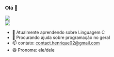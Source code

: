 ### Olá 👋
<div>
  <a href="https://github.com/Lutiu1245">
  <img src="https://github-readme-stats.vercel.app/api?username=Lutiu1245&show_icons=true&theme=radical"/>
  </div>
<div>
  <a href="mailto:contact.henrique02@gmail.com"><img src="https://img.shields.io/badge/Gmail-D14836?style=for-the-badge&logo=gmail&logoColor=white" target="_blank"></a> 
  </div>


- 🌱 Atualmente aprendendo sobre Linguagem C
- 🤔 Procurando ajuda sobre programação no geral
- 📫 contato: contact.henrique02@gmail.com
- 😄 Pronome: ele/dele
